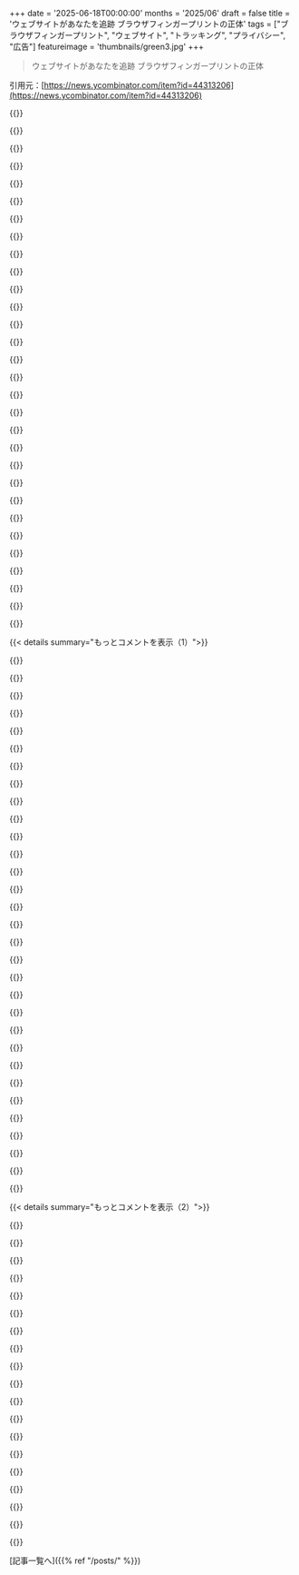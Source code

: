 +++
date = '2025-06-18T00:00:00'
months = '2025/06'
draft = false
title = 'ウェブサイトがあなたを追跡 ブラウザフィンガープリントの正体'
tags = ["ブラウザフィンガープリント", "ウェブサイト", "トラッキング", "プライバシー", "広告"]
featureimage = 'thumbnails/green3.jpg'
+++

> ウェブサイトがあなたを追跡 ブラウザフィンガープリントの正体

引用元：[https://news.ycombinator.com/item?id=44313206](https://news.ycombinator.com/item?id=44313206)




{{<matomeQuote body="技術系だけど、フィンガープリントってどれくらい残るか誰も言わないよね。実際は精度高くても数日で効果薄れるらしいよ（特にウィンドウサイズとかソフトのバージョンに基づくやつ）。<br>今はジオデータに頼ってる大手が多いから、色んなデバイスや家族の興味に関する広告見るんだと思う。IPの位置見て、とにかく広告出すって感じ。<br>”彼らはFPTraceって計測フレームワークを開発した。ブラウザフィンガープリントの変化に広告システムがどう反応するか分析して、フィンガープリントベースのユーザートラッキングを評価するもの”<br>この方法論、ちょっと詳しく知りたいな。広告ネットワークって、個人じゃなくてデバイス設定で広告分けてる可能性の方が高い気がする。例えば、新しいハードウェアに新しいソフト使ってる人は、購買意欲高い層にまとめられるとか。あと、時間帯みたいなシンプルなことも広告入札には huge impacts らしいし、どう検証したかを知るのが everything だね。" userName="legitster" createdAt="2025/06/18 22:52:49" color="#785bff">}}




{{<matomeQuote body="”技術系だけど、フィンガープリントってどれくらい残るか誰も言わないよね。実際は精度高くても数日で半減期らしい”<br>俺もちょうどフィンガープリント見たけど、ユニークだって言われたよ（お袋もいつもそう言ってたけど ;-)）。<br>残念ながら、https://www.amiunique.org/fingerprint で、どの要素を変えれば大幅に non-unique になるかは分からないんだけど、リストを見ていくと、 JavaScript 属性の 58 個中 16 個が赤（類似率の最低カテゴリ）で、そのうちバージョン番号に overtly 依存してるのは 2 個だけ、画面サイズ/解像度に関するのは 6 個なんだよね。これって、そんなに早く変わらない情報が結構あるってことだと思うんだ。<br> precise な値は時間と共に変わるかもしれないけど、「数日で半減期」って言うのは、この技術の効果を understate しすぎてる気がするな。" userName="glaucon" createdAt="2025/06/18 23:51:45" color="">}}




{{<matomeQuote body="”けど、リストを見ていくと、 JavaScript 属性の 58 個中 16 個が赤（類似率の最低カテゴリ）で、そのうちバージョン番号に overtly 依存してるのは 2 個だけ、画面サイズ/解像度に関するのは 6 個なんだよね。これって、そんなに早く変わらない情報が結構あるってことだと思うんだ。”<br>それは disagree だな。リストを見ていくと、 basically 100% ブラウザかブラウザバージョンに紐づいてる属性って、誰も変えないからこれらは non-issue だよ：<br>User agent, Accept, Content encoding, Upgrade Insecure Requests, User agent, Platform, Cookies enabled, Navigator properties, BuildID, Product, Product sub, Vendor, Vendor sub, Java enabled, List of plugins (これは major browsers で何年も前に deprecated されたね), Do Not Track (DNT は GPC に favor されて deprecated されたし、匿名でいたいなら default のままにすべき), Audio formats, Audio context, Frequency analyser, Audio data, Video formats, Media devices<br>これらは Geo IP と very correlated だから、 Mongolian を US の Geo IP で pretend してるんじゃない限り、あんまり reveal しないね。<br>Content language, Timezone, Content language<br>これらは実際フィンガープリンティングに valuable だけど、ほとんどが basically ”どんなデバイス使ってるか”に帰結する。 iPhone 16 で iOS 18.5 使ってるなら、 chances are ほとんどの device related attributes は iPhone 16 の iOS 18.5 使ってる everyone else と同じになるよ。 <br>Canvas, List of fonts (JS), Use of Adblock, Hardware concurrency, Device memory, WebGL Vendor, WebGL Renderer, WebGL Data, WebGL Parameters, Keyboard layout<br>これらは basically 画面サイズだけど several times 繰り返されてるだけ：<br>Screen width, Screen height, Screen depth, Screen available top, Screen available Left, Screen available Height, Screen available width, Screen left, Screen top<br>これらはそういう設定を touch しない限り non-issues だし、 browsing data を clear すれば reset される：<br>Permissions, Use of local storage, Use of session storage, Use of IndexedDB<br>これらは basically ”電話、 laptop、または desktop 使ってるか”に帰結する：<br>Accelerometer, Gyroscope, Proximity sensor, Battery, Connection<br>最後のいくつかは flash related っぽいけど、それは何年も前に deprecated されたから non-issues だね。" userName="gruez" createdAt="2025/06/19 02:00:29" color="#38d3d3">}}




{{<matomeQuote body="EFF が大昔に、ユーザープロファイルがどれだけ unique か示すフィンガープリント分析をやってなかったっけ？" userName="1337biz" createdAt="2025/06/19 02:28:51" color="">}}




{{<matomeQuote body="みんなこう言うけど、これって massive industry なんだよ、それには理由がある。 The North Face のジャケットのロゴと同じさ。あなたは never paying attention だし、特定の人がそのジャケットを着てたなんて recall しない。でも somehow、ジャケットを買う時になると、そのブランドを知ってて、 socio-economic circle のみんなが好きみたいだって知ってるんだ。<br> Some online ads は注意を grab したいけど、 most は just about ああいう almost-subliminal な繋がりを作るだけさ。" userName="hinterlands" createdAt="2025/06/19 04:23:38" color="">}}




{{<matomeQuote body="”今の big ad networks の多くは代わりに heavily on geo-data に頼ってる”<br>これって、今日の age で ISP が normal には at least one level の NATing with ipv4 を持ってるのにどう機能するの？そして prefix delegation 付きの ipv6 が still far away であることを考えると、これは continue to be very imprecise であるべきだよね？" userName="kul_" createdAt="2025/06/19 00:41:58" color="">}}




{{<matomeQuote body=" iCloud Private Relay とか他の VPN-ish なものって、 IP-geo-based な tracking に wrench を throw してこないの？ターゲティングを so broad as to be useless にしちゃう気がするんだけど。" userName="cosmic_cheese" createdAt="2025/06/18 23:08:31" color="">}}




{{<matomeQuote body="ええ、そしてそれは effectively a lie だったんだ。<br>俺は Pacific Time Zone にいるんだけど、そこには LA, SF, San Diego, Seattle とか 51 million people が含まれる。 Apparently、 90% が smartphone を持ってる（ kid も含む）これは 90% より lower だけど、 adults では 97% だ。 sales とか upgrade cycles の various statistics を見ると、 probably between 500k から 1 million の iPhone 15 Pro （ not 15, not 15 Pro Plus, just 15 Pro）があるだろうね。<br>Every iPhone 15 Pro は exact same fingerprint を持つだろう。 leak する設定は language, time-zone, font-size, light/dark preference だけだ。 iPhone user が変えられるのは他に anything else が無いんだ。<br>それらを Given、そして most people が default にしてることを Given、 at best 100k 人が same fingerprint を出してる、 likely more だ。 But、俺が Eff の site に俺の iPhone 15 pro で行くと falsely claim my fingerprint is unique になるんだ。 (https://coveryourtracks.eff.org/)<br>Yes、彼らの server に対しては unique かもしれない、 since no one visits だから。 But if no one visits there’s no point to fingerprinting だ。 only popular sites が fingerprinting から gain するだろうし、 yet the EFF は effectively lying about those sites ability to fingerprint してるんだ。" userName="socalgal2" createdAt="2025/06/19 04:43:54" color="#38d3d3">}}




{{<matomeQuote body="問題は、 tracking してて tech に tied した uniqueness を measure として使ってる人たちにとって（ identity に tied した uniqueness とは opposed に）、 you を non-unique に変えるのが easy なことじゃなくて、 it is that you will probably be a different “unique” user in a few days ってことなんだ。<br> If there is a lot of information that won’t change that quickly it is questionable if that subset would be unique だ。 Logically it seems to me that subset would not be unique because in tech the stuff that does not get changed gets widely distributed。<br>on edit: here is a sample of three unique user profiles、俺は FF を open up して Google に log in する。俺には two unique users がいる、 FF, and Google だ。俺は then do something that needs Safari for some reason をしなきゃいけなくて、 so I open up Safari, and then for some reason I have to log into Google again on Safari だ。 Now I have three unique user profiles: FF, Safari, and still Google だ。 Browser fingerprinting は tracking uniqueness in one way には ok だけど、 for building up a unique user profile には pretty crap だ。" userName="bryanrasmussen" createdAt="2025/06/19 07:43:21" color="#ff33a1">}}




{{<matomeQuote body="iPhone 15 Proでもバッテリーの状態とか使い方、CPU性能でCanvasのブレは違うから、それがフィンガープリントになる。嘘じゃないよ。ナノ秒レベルの差は出るんだ。" userName="shakna" createdAt="2025/06/19 05:20:51" color="">}}




{{<matomeQuote body="指紋の寿命が数日ってのはよく分かんないな。ハードウェア割り込みとかアプリ、GPUドライバーなんかでタイミングの遅延が変わるんだ。アップデートで全部のタイミング分布が変わるわけじゃないだろうし。" userName="DoctorOetker" createdAt="2025/06/19 00:02:13" color="">}}




{{<matomeQuote body="それは嘘だよ。デマを流してるだけ。iPhone 15 ProのCanvas jitterなんて無いし、iPhoneでGPUテストしてるけど違う結果は出ないよ。バッテリーとかはウェブからは分からないし、ブラウザでナノ秒測って指紋作るなんて無理。ノイズにしかならないよ。" userName="socalgal2" createdAt="2025/06/19 08:27:34" color="#45d325">}}




{{<matomeQuote body="フィンガープリントサイトの”あなたはユニークです！”って結論はあんま信用しない方がいいよ。訪問者が少ないし、ブラウザのバージョンみたいにすぐ変わる情報も使うから、ユニークに見えても実はそうじゃない場合が多い。フィンガープリントをブロックする拡張機能とか使うと、サイト側はユニークな訪問者が増えたって勘違いするんだ。" userName="gruez" createdAt="2025/06/19 02:40:50" color="">}}




{{<matomeQuote body="あなたのユニークさがたとえ変わったとしても、フィンガープリントと行動を組み合わせれば、十分あなたを特定できるプロフィールを作れるよ。" userName="reactordev" createdAt="2025/06/19 15:04:20" color="">}}




{{<matomeQuote body="フィンガープリントは、プラグインとか言語、フォントみたいなデータポイントをうまく選べばすごく強力なんだ。(b) 他のデータ、例えば位置情報と組み合わせれば、限界を乗り越えられるよ。(c) 広告会社は効率的だからやってるけど、監視目的の機関はもっとデータ持ってるから、もっと正確に特定できるはず。" userName="m000" createdAt="2025/06/19 07:55:40" color="#ff5c5c">}}




{{<matomeQuote body="プロバイダがIPv4でNATを使ってるって話だけど、家の固定回線ではあんまり見ないよ。モバイル回線でしか経験ないな。" userName="djrj477dhsnv" createdAt="2025/06/19 00:56:24" color="">}}




{{<matomeQuote body="iOSとかAndroidのアプリがハードウェア割り込みにアクセスできるわけないでしょ。JavaScriptのタイミング精度もSpectre対策で下げられてるし。GPUドライバーでタイミングが変わるなんて考えにくいね。何千時間もリバースエンジニアリングすれば別だけど、そんな労力はかけないと思うよ。" userName="gruez" createdAt="2025/06/19 02:07:55" color="#785bff">}}




{{<matomeQuote body="ユニークな指紋と、ログインした時の本人確認情報を組み合わせるのが一番強力だよ。これで長期的な行動パターンを把握できる。本人確認だけだとログインしてない時を追えないし、ユニークな指紋だけだと環境で行動が変わるから、両方使うのがベストだね。" userName="bryanrasmussen" createdAt="2025/06/19 15:46:53" color="#ff5c5c">}}




{{<matomeQuote body="＞ And the reality is that even a really precise fingerprint has a half-life of only a few days (especially if it’s based on characteristics like window size or software versions).<br>すごく正確な指紋でも半減期は数日って現実？（特に窓のサイズとかソフトのバージョンに基づく場合）。<br>ブラウザのバージョンが上がるだけで変わる指紋は死んでないよ、むしろ強くなるんだ。" userName="minitech" createdAt="2025/06/18 23:40:24" color="#45d325">}}




{{<matomeQuote body="＞ the reality is that even a really precise fingerprint has a half-life of only a few days (especially if it’s based on characteristics like window size or software versions).<br>すごく正確な指紋でも半減期は数日って現実？（特に窓サイズとかソフトバージョンに基づく場合）。<br>最大化した窓のサイズはデスクトップ環境が更新されるかモニター（ハードウェア）そのものが交換されない限り変わる可能性は低い。<br>GPUハードウェアも頻繁には変わらないし、様々な癖はwebglかwebgpu経由で指紋にできる。<br>インストールされてるフォントもおそらくそんなに頻繁には変わらないだろう。<br>TCPスタックの指紋もかなり安定してると思うね。<br>これはちょっと頭の中で思いついただけの例だよ。<br>一度に一つの特性しか変わらない限り、クラスターを紐付けられる。<br>もっと悪いのは、クライアント側の識別子（例：Cookie）が同時に消去されない場合、全く異なる二つの指紋を完全に自信を持って紐付けられちゃうことだ。" userName="fc417fc802" createdAt="2025/06/19 03:31:37" color="#785bff">}}




{{<matomeQuote body="＞”hardware interrupts” (whatever that means)<br>ハードウェア割り込みはコンピューティングの標準的な部分だよ。<br>（ https://en.wikipedia.org/wiki/Interrupt#Hardware_interrupts を見て）<br>AndroidもLinuxから割り込みメカニズムを受け継いでて、CPUと外部デバイス間の効率的な通信のために設計されてる。<br>新しいハードウェアイベント（例：ユーザーが画面をタッチ）が来ると、対応するハードウェアデバイス（例：タッチスクリーンコントローラー）がOSに即時処理を求める信号を送るんだ。<br>そして、少なくとも以前は、割り込みのタイミングが情報漏洩を促進するために使われたりもした。<br>例えば：「タッチスクリーンコントローラーから生成される割り込み時系列を分析することで、攻撃者がユーザーの解除パターンをクラッキングする可能性が大幅に高まる。<br>Display Sub-Systemから生成される割り込み時系列は、ユニークなUIリフレッシュパターンを明らかにし、フォアグラウンドで実行されているアプリを特定するための指紋として利用される可能性がある」<br>https://staff.ie.cuhk.edu.hk/~khzhang/my-papers/2016-oakland...<br>携帯関連を詳しく見てからしばらく経つけど、何十年も前から/proc/interruptsはグローバルに読めた。<br>今もそうかもしれないね。" userName="qualeed" createdAt="2025/06/19 14:32:49" color="#45d325">}}




{{<matomeQuote body="いくつか、自分にとって悪いだろうなって分かってた明らかなものがあるんだ - 例えば、Linuxユーザーエージェント。<br>Canvasもユニークになったし、Dark Readerのせいだと思うね。<br>でも、他の全然意味不明なものもあるんだ。<br>”WebGL Vendor”で”NVIDIA Corporation”が0.74%しかないのはなぜ？<br>そもそもnavigator.hardwareConcurrencyなんて何のために存在するんだ？" userName="ryukoposting" createdAt="2025/06/19 00:58:56" color="">}}




{{<matomeQuote body="これはトップティアのスーパーパワーだね。<br>FirefoxのUblockとiPhoneのAdGuardはかなり効果的だよ。<br>実際に広告を見ると物理的に痛いんだ。" userName="erkt" createdAt="2025/06/19 04:20:00" color="">}}




{{<matomeQuote body="＞That doesn’t sound like you’ve actually read any of the widely adapted and used techniques, employed by everyone from PornHub to Meta, nor does it sound like you’re willing to.<br> widely adapted and used techniques, employed by everyone from PornHub to Meta, nor does it sound like you’re willing to.<br>君も返信してるコメントを読んでないみたいだね、だって提起された具体的な異論に何も答えてないから。<br>最初のからもう一度やってみよう：君が説明した「canvas jitter」（つまり同じモデルのデバイス間で異なる）が実際に存在する証拠はあるの？" userName="gruez" createdAt="2025/06/19 12:20:59" color="">}}




{{<matomeQuote body="私のは全てゼロパーセント一致で、NaN%全体一致だって言ってる。<br>このサイト動いてるの？" userName="normie3000" createdAt="2025/06/19 04:52:06" color="">}}




{{<matomeQuote body="もう見る気になった？<br>2012年から使われてるよ。<br>悪意を持って行動してる相手に具体的に答えるのは、普通は良いアイデアじゃないね。<br>でも、いいよ。<br>＞ In 294 experiments on Amazon’s Mechanical Turk, we observed 116 unique fingerprint values, for a sample entropy of 5.73 bits. This is so even though the user population in our experiments exhibits little variation in browser and OS.<br>Amazon Mechanical Turkでの294回の実験で、116個のユニークな指紋値が観察され、サンプルエントロピーは5.73ビットでした。<br>これは、我々の実験におけるユーザー集団がブラウザとOSにおいてほとんど変動を示さなかったにもかかわらずです。<br>https://hovav.net/ucsd/dist/canvas.pdf<br>https://securehomes.esat.kuleuven.be/~gacar/persistent/the_w...<br>https://doi.org/10.14722%2Fndss.2022.24093<br>https://web.archive.org/web/20141228070123/http://webcookies...<br>https://www.torproject.org/projects/torbrowser/design/#finge..." userName="shakna" createdAt="2025/06/19 13:15:40" color="#ff5c5c">}}




{{<matomeQuote body="俺は追跡をブロックしてるぜ。追跡する奴らは俺たちを怒らせてることに気づいてないんだ。やりすぎればやり返すし、奴らに無駄な金を使わせるだけ。どっちが長く続くか勝負だな。俺たちの味方は増えてるぜ。" userName="godelski" createdAt="2025/06/19 04:34:27" color="">}}




{{<matomeQuote body="https://www.amiunique.org/を見てみ。ブラウザって結構情報漏らしてるんだ。フィンガープリントはCookieと違って防ぎにくい。皮肉なことに、セキュリティとかプライバシーを強化するほどフィンガープリントはユニークになっちゃうらしい。FOSSでちゃんとしたオープンソースブラウザが出てこなかったのは残念だよな。企業に独占されちゃったのかな。オフラインで見るために自分でスクレーパー作ろうかとも思ったけど、面倒くさそう。" userName="disambiguation" createdAt="2025/06/18 23:07:25" color="#785bff">}}




{{<matomeQuote body="ちゃんとしたオープンソースブラウザが出なかったって言ってるけど、Firefoxは違うの？" userName="jcranmer" createdAt="2025/06/18 23:31:59" color="">}}




{{<matomeQuote body="「ちゃんとしたオープンソースブラウザが出なかった」？全然そんなことないぞ。Firefoxは一時期めちゃくちゃ人気あったし、他のブラウザを食いまくってたんだ。Googleが反競争的なことして潰したけど、それは後からだ。" userName="phyzome" createdAt="2025/06/19 03:24:41" color="">}}




{{< details summary="もっとコメントを表示（1）">}}

{{<matomeQuote body="Googleが潰したって？いや違うな、原因はAppleだよ。Webデザイナーって奴らはMacbookを使うのが流行ってて、FirefoxはMacbookでめっちゃ遅かったんだ。だから奴らは速くてツールもいいChromeに行ったのさ。「パフォーマンスなんて関係ない」って言われたら、これが市場シェアを失う原因になったってことを思い出せよ。" userName="arkh" createdAt="2025/06/19 06:29:56" color="#785bff">}}




{{<matomeQuote body="FOSSって言葉はあいまいだけど、普通はコミュニティが持ってて営利目的じゃないって意味合いがある。Firefoxも最初はそうだったんだけど、MozillaはGoogleと組んだりして、ユーザーにとって嫌な変更ばかりしてる。元の約束はもう守れてないな。LibreWolfとか派生版もあるけど、元コードが信用できない組織に管理されてるって問題は変わらないんだよな。" userName="disambiguation" createdAt="2025/06/19 00:33:56" color="#ff5733">}}




{{<matomeQuote body="セキュリティとかプライバシーをガチガチにするとフィンガープリントがユニークになるって話への対策案ね。1. Braveみたいにフィンガープリントをランダムにするブラウザを使う。2. Torを使って大勢の中に紛れ込む。" userName="ohso4" createdAt="2025/06/19 00:42:44" color="#ff33a1">}}




{{<matomeQuote body="2つのプライベートブラウザのウィンドウで試してみたんだけど、両方ユニークって判定されたんだ。これって、プライベートタブ間ではフィンガープリントが機能しないってことなのかな？" userName="ec109685" createdAt="2025/06/19 00:04:21" color="">}}




{{<matomeQuote body="Firefoxがフィンガープリント対策を全然してないのはマジで驚きだよ。なんで2025年にもなってUser AgentでOSとかアーキテクチャとか詳細送りまくってんだよ。そんな情報、サイト側が知る必要ゼロだろ。RefererもデフォルトONだし、JSでフォントリスト取れるし。もっと細かい権限設定とか、マシなデフォルト設定が必要だよ。プラグインであるけど、あれ面倒なんだよな。" userName="elric" createdAt="2025/06/19 12:17:32" color="#ff33a1">}}




{{<matomeQuote body="Googleは反競争的な手法で潰したんじゃなくて、ただ単に「より良い」ブラウザを作っただけだよ。<br>Chromeが出た時はFirefoxより断然優れてたから、みんな乗り換えたんだよね。<br>正直、今でもChromeの方が（Manifest V3のくだりは無視すれば）マシだと思うよ。" userName="IshKebab" createdAt="2025/06/19 07:45:27" color="">}}




{{<matomeQuote body="2. はJSを有効にしててもほとんどすぐにフィンガープリントできちゃうよ。<br>canvasは0.00％、フォントリスト0.09％、「Navigator properties」0.39％、useragent0.57％の類似性しかなくて、JSを無効にしたら（Torのベストプラクティスだけど）もっとひどい状況さ。<br>これはWindowsユーザーには有効なのかも？（debian、最新のtor browser 14.5.3、設定変更なしで試したよ）" userName="Liquix" createdAt="2025/06/19 05:50:04" color="#ff5733">}}




{{<matomeQuote body="一時期、具体的にFirefox 3.5は短期間だけだけど1位だったんだ。<br>＞2009年12月中旬から2010年2月にかけて、StatCounterによるとFirefox 3.5は（個々のブラウザバージョンを数えた場合に）最も人気のあるブラウザであり、2010年2月時点でNet Applicationsによるとトップ3のブラウザバージョンの一つだった。どちらの記録も、StatCounterとNet Applicationsによると以前はそれぞれ人気度で1位と3位だったInternet Explorer 7を追い抜いたことによるものだ — https://en.wikipedia.org/wiki/Firefox_3.5<br>その後Chromeが出てきて、IEとFirefoxの両方を平らにしちゃったんだよね。" userName="diggan" createdAt="2025/06/18 23:50:55" color="#785bff">}}




{{<matomeQuote body="これは「最善」の敵を「より良いもの」にするって話だよね。<br>実際、こういう意見を声高に言う人たちも、結局ChromeかChromiumベースのブラウザを使い続けてるんだよ。" userName="XorNot" createdAt="2025/06/19 01:00:17" color="">}}




{{<matomeQuote body="＞Firefoxが「ちゃんとしたオープンソースブラウザ」じゃないって、何を根拠にそう言うの？<br>— 2024年6月。Mozillaが広告効果測定会社Anonymを買収。<br>— 2024年7月。MozillaがPrivacy-Preserving Attribution (PPA) 機能を追加、デフォルトで有効に。Meta (Facebook) と協力して開発。<br>— 2025年2月。MozillaがプライバシーFAQとTOSを更新。「あなたのデータを販売しません」が「…ほとんどの人が考えるような方法では」に変更。<br>ってことがあるからだよ。" userName="nuker" createdAt="2025/06/19 03:10:05" color="#45d325">}}




{{<matomeQuote body="当時知ってたフロントエンド開発者はみんな、Intel Macに切り替わった後でMacbookに乗り換えたんだ。<br>それは、SafariとFirefoxをネイティブで動かせて、Internet ExplorerはVMで動かせるUnixベースのマシンを手に入れられたからだよ。<br>当時はまだChromeなんてリリースされてなかったしね。" userName="robin_reala" createdAt="2025/06/19 12:31:34" color="">}}




{{<matomeQuote body="だって、当時のWindowsマシンで作業するのはものすごく面倒だったし、LinuxはデスクトップOSとしてはまだイマイチだったんだよ。" userName="martin82" createdAt="2025/06/20 02:42:37" color="">}}




{{<matomeQuote body="これは「最小公倍数」みたいな問題だと思うな。<br>つまり、全てのフィールドを合わせれば確実にユニークになるけど、ユーザーを特定するのに必要な「最小」のフィールド数はいくつなんだろう？<br>各テストのJSONをダウンロードして自分で差分を比較できるよ — 「cpt」とか「ratio」フィールドにはノイズが多いけど、「referer」や「cookie」フィールド、それにいくつかのSSL属性は目立つね。<br>これらを制御すれば匿名化できるのかは分からないけど、どっちにしてもあまり良い状況じゃないな。" userName="disambiguation" createdAt="2025/06/19 01:02:16" color="#ff5733">}}




{{<matomeQuote body="ユニークなフィンガープリントを持つことが、ページをリフレッシュしても違うものが得られるくらいユニークなら、実は素晴らしいことになりうるってことに注意してね。<br>フィンガープリント保護機能を持つほとんどのブラウザは、例えばグラフィックやオーディオAPIにランダムなノイズを導入したりするんだよ。" userName="nasso_dev" createdAt="2025/06/20 07:16:11" color="">}}




{{<matomeQuote body="Chromeが今優れてるってのはかなり議論の余地があると思うけど、あなたの言う通りだよ。Chromeが初めて出た頃（とその後何年も）は、明らかにFirefoxよりすごかったからね。" userName="everdrive" createdAt="2025/06/19 12:02:39" color="">}}




{{<matomeQuote body="すごいウェブサイトだね。バッテリーの状態みたいなものまで取得できるなんて驚きだよ。そんなの公開するまともな理由はないでしょ。" userName="anonu" createdAt="2025/06/20 01:44:22" color="#45d325">}}




{{<matomeQuote body="そう、「PPA」は絶対怪しいね。ユーザーの裏で広告会社と協力してるブラウザなんて。なんで自分のコンピューターにそんなのが必要なのか理解できないよ。" userName="codedokode" createdAt="2025/06/19 07:11:32" color="">}}




{{<matomeQuote body="Firefoxで「resist fingerprinting」を有効にしてるなら、ダミーデータを送ってるんだ。これが「ユニーク」にするんじゃないかって心配する人もいるけど、毎回違うユニークさなら必ずしも識別されないってことを理解できてないんだよね。" userName="everdrive" createdAt="2025/06/19 12:03:59" color="#ff33a1">}}




{{<matomeQuote body="権限を減らすだけだと、かえってあなたの方がもっと識別されやすくなっちゃうよ。" userName="anonu" createdAt="2025/06/20 01:45:21" color="">}}




{{<matomeQuote body="FOSSは柔軟な言葉だけど、コミュニティ所有とか営利目的じゃないってニュアンスがあるよね。だけどそれ、絶対違うって！Red HatとかMongoDBとかChefとか、オープンソースじゃないの？FOSSの世界がみんなのためにある無政府主義的なユートピアだと信じたいけど、営利目的の人もたくさんいると思うよ。コードやソフトウェアへのアクセスを売ってないだけ。" userName="energywut" createdAt="2025/06/19 01:07:30" color="">}}




{{<matomeQuote body="ウェブブラウザのユーザーは互換性を期待してるからね。もしベンダーが勝手に一部のブラウザAPIのサポートをやめたら、結果はプライバシー向上じゃなくて、みんな他のブラウザに乗り換えちゃうだけだよ。" userName="kube-system" createdAt="2025/06/19 16:06:40" color="">}}




{{<matomeQuote body="Canvasが0％の類似性なら、レターボックス化に問題あるかも。Torウィンドウを1400x900からリサイズしない方がいいよ。TorはWindowsのフリするのに、User-Agentでそんなことするの？いつもWhonixの中で使ってるけど、テストした時は全部大丈夫だったみたいだよ。JavaScript無効にするなら、TorをSafest設定にする必要があるよ。フォントリストはTorが偽装するはずじゃ？とにかく、Whonixを使ってTorをSafestに設定すれば、全部解決できるはずだよ。" userName="ohso4" createdAt="2025/06/21 17:11:39" color="#45d325">}}




{{<matomeQuote body="Firefoxって利用者数めちゃ多いじゃん。インターネット人口50億人の5％でも2億5千万人だよ？この数字ほしさに必死な会社なんていくらでもあるだろ。ぶっちゃけ、村ごと皆殺しにする会社だって出てくるかもな。" userName="arp242" createdAt="2025/06/19 02:21:49" color="">}}




{{<matomeQuote body="＞“Fingerprinting has always been a concern in the privacy community, but until now, we had no hard proof that it was actually being used to track users,” said Dr. Nitesh Saxena, cybersecurity researcher, professor of computer science and engineering and associate director of the Global Cyber Research Institute at Texas A&M. “Our work helps close that gap.”<br>これ、アカデミアの外に資料がない閉鎖的な世界に住んでるみたいだな。追跡ベンダー自身が10年以上前から、個人情報保護方針でフィンガープリンティング使ってるって言ってたじゃん。" userName="Sephr" createdAt="2025/06/19 06:26:39" color="">}}




{{<matomeQuote body="これは閉鎖的とか現実知らずとかの話じゃないよ。アカデミア対業界の偏見が見えるね。この研究はフィンガープリンティングが実際に使われてて、しかも効果的だって証拠を提供してるんだ。業者ができるって言ってただけじゃ証拠にならないし、効果や規模も分からない。だからこの研究は役立つんだよ。広告で効果あるってことは、他の機関の追跡にも使える可能性を示してるからね。" userName="tpoacher" createdAt="2025/06/19 10:11:06" color="#38d3d3">}}




{{<matomeQuote body="トラッキングピクセルはフィンガープリンティングじゃなくて、ただの追跡だよ。簡単にブロックできるし。フィンガープリンティングはずっと検知も防止も難しいんだ。会社がやる権利を主張するのは気を付けるべきだけど、何がされてるか分かんないと効果的な対策は難しいよ（Tor Browserみたいに全部ブロックしない限り）。" userName="tga_d" createdAt="2025/06/19 14:46:10" color="#785bff">}}




{{<matomeQuote body="こういう会社って、自分たちができることを実際よりすごいって言って他の会社に売ってるんじゃない？クライアントは検証する能力低いしね。それにしても自分が見る広告って本当におかしいんだよ。Google Mapsが自宅近くのホテル勧めてきたり、男性なのに妊婦用ブラとかRange Roversとか。Instagramでは写真関連しか見てないのに、カメラとか写真機材の広告は全然見ないんだよね。" userName="vladvasiliu" createdAt="2025/06/19 13:18:29" color="#785bff">}}




{{<matomeQuote body="そうなんだよ、バカげた広告を見る身としても、オンライン広告を買うのにイライラする身としても、adtech（広告技術）はほとんどインチキだって結論に至るね。マーケティング活動全体に疑問を投げかける研究も見てみてよ。じゃあ、この巨大なインフラと何十億ドルもの投資、労働者は何のためにあるんだ？ここでギャンブルとVapingが出てくるんだよ。" userName="rsync" createdAt="2025/06/19 14:01:18" color="#785bff">}}




{{<matomeQuote body="adtechがインチキっていうのは、ターゲット広告が全く関係ないからじゃなくて、そもそも広告をクリックしたり、そこから買ったりする人がすごく少ないのが問題じゃないか？って思うんだ。うまくターゲットされた広告って、むしろ気味悪がられてタブ閉じられたり、サイト自体を避けられたりするんだよ。ちょっと詳しい人は、広告がマルウェアの元になることもあるって知って、リスク避けてクリックしないしね。正直、adtechのターゲティング精度って、そもそも重要なのか？って疑わしいレベル。" userName="saghm" createdAt="2025/06/19 15:31:26" color="#785bff">}}




{{<matomeQuote body="この追跡の話を、セキュリティ侵害みたいに悪いこととして、会社が認めざるを得ない状況だと思ってるかもしれないけど、違うよ。こういう会社はユーザーを追跡するのって最高のことだと思ってて、「認める」んじゃなくて「自慢してる」んだよ。" userName="ta1243" createdAt="2025/06/19 13:40:07" color="">}}

{{</details>}}




{{< details summary="もっとコメントを表示（2）">}}

{{<matomeQuote body="開示ってのは証明になんないよ。特に何か売りたい相手の場合はね。" userName="0manrho" createdAt="2025/06/19 13:32:18" color="">}}




{{<matomeQuote body="主要なウェブサイトのソースコードが漏れて、フィンガープリンティングツールが使われてるのが丸わかりなんだって。" userName="kube-system" createdAt="2025/06/19 15:59:15" color="">}}




{{<matomeQuote body="世の中には知らない人もいるんだな。俺は https://github.com/fingerprintjs/fingerprintjs をもう10年近く知ってるよ。昔、スパムとか荒らしを追跡するために見つけたんだ。" userName="archerx" createdAt="2025/06/19 09:43:49" color="#38d3d3">}}




{{<matomeQuote body="同じ端末で通常とシークレットモードでデモページを開いたら、別々の訪問者ってことになったよ。https://fingerprintjs.github.io/fingerprintjs/<br>これが今の最高レベルなら、まあ大丈夫かなって感じ。" userName="_Algernon_" createdAt="2025/06/19 12:46:17" color="#ff5c5c">}}




{{<matomeQuote body="シークレットモードでは追跡されたけど、違うブラウザでは追跡されなかったな。" userName="kapildev" createdAt="2025/06/19 15:03:00" color="#45d325">}}




{{<matomeQuote body="これ、学術界でももう5年以上前から知られてるよ。https://petsymposium.org/popets/2021/popets-2021-0004.pdf<br>その前は、Flashでインストールされてるフォントリストを取得して追跡に使われてたのは有名だったしね。記事の引用がおかしいってのは全くもって同意だよ。" userName="bastawhiz" createdAt="2025/06/19 15:27:40" color="#785bff">}}




{{<matomeQuote body="インストールされてるフォントを使ったフィンガープリンティングって、特定の会社で働く人を見つけるのにどれくらい使われてるんだろ？結構な組織が独自のフォントとか珍しいフォントを使ってるからさ。急に気になったよ。" userName="jon-wood" createdAt="2025/06/19 15:51:44" color="#38d3d3">}}




{{<matomeQuote body="まあ、もう誰もFlashなんて入れてないだろうし、今どきの方法でフォントリストを簡単に入手する手はないと思うんだ。だから、正直言ってフォントを見るってのは今はあんまり有効な手じゃなさそうかな。" userName="pan69" createdAt="2025/06/19 17:07:50" color="#ff5c5c">}}




{{<matomeQuote body="CSSを使って、試したいフォントリストとテキストのサイズを比較する手で、なんかできるとは思うよ。でも、そうだね、前よりはかなり難しくなってるのは確かだ。" userName="jon-wood" createdAt="2025/06/20 11:29:46" color="#785bff">}}




{{<matomeQuote body="プライバシーを気にするなって言いたいわけじゃないよ。でも、問題を解決しないままフィンガープリンティング対策ばっかしてるせいで、ウェブが使いにくくなってる部分はあるよね。銃規制の議論に似てるかも。悪い奴は追跡するくせに、ちゃんとしたサイトはユーザーを特定するような機能（強い暗号化とか）を嫌がって、便利な機能が作れないみたいな。" userName="dcow" createdAt="2025/06/19 10:02:29" color="#ff33a1">}}




{{<matomeQuote body="ウェブサイト側は、公開するならユーザー側（user-agents）に主導権があるって気づくべきだね。ここ数十年間のくだらない試みのほとんどは、サイト側がサーバーサイドで制御を取り戻そうとしてるだけだよ。" userName="ethbr1" createdAt="2025/06/19 11:08:32" color="">}}




{{<matomeQuote body="ここのニュアンスは、学術研究ってのは「まあ、プライバシーポリシーに書いてありましたから」ってごまかせない、具体的で測定可能な証拠を求めるもんだってことだと思うよ。" userName="HexPhantom" createdAt="2025/06/19 16:22:16" color="">}}




{{<matomeQuote body="この論文は、情報開示しなくても証明できるって言った方が、もっと伝わりやすかったかもね。" userName="harvey9" createdAt="2025/06/19 12:56:06" color="">}}




{{<matomeQuote body="ウェブサイトより何が君を追跡してるか知ってる？アプリだよ！なんでサイトがアプリのインストールをあんなに頼んでくるか知ってる？ブラウザが追跡を難しくするために加えてる全ての保護機能が、アプリに入ると消えちゃうからさ。ログイン必須だし、それから君の全てのデータを誰とでも共有しまくるんだ。" userName="socalgal2" createdAt="2025/06/19 08:33:13" color="">}}




{{<matomeQuote body="俺のアプリはそんなことしないぜ。俺がアプリを推す理由は、メールアドレスを聞かないから、新しいメッセージとかを通知する唯一の方法がアプリ経由だからなんだ。アプリは定着しやすいけど、ウェブサイトはそうじゃないんだよ。" userName="welder" createdAt="2025/06/19 14:07:16" color="">}}




{{<matomeQuote body="今iOSには「Appにトラッキングしないよう要求」っていう表示が出るけど、問題はそれが特定の種類のトラッキングしかカバーしてないってことだね。" userName="HexPhantom" createdAt="2025/06/19 16:25:40" color="">}}




{{<matomeQuote body="coveryourtracks.eff.orgとamiunique.orgよりも良いフィンガープリントテストを見てみたいね。両方とも、永続性じゃなくてユニークさしかテストしない欠陥があって、その結果、乱数ジェネレーターもフィンガープリントとしてフラグ立てしちゃうんだよ。本当のフィンガープリント対策は、多くの場合、分類された結果じゃなくてランダムな結果を含むし、これによってTor、Safari、LibreWolfみたいにテストをパスするはずのブラウザまで、これらのサイトでは不合格になっちゃうんだ。" userName="handsclean" createdAt="2025/06/19 01:34:46" color="#ff5c5c">}}




{{<matomeQuote body="CreepJS[0]を使うと「署名を追加」できるんだ（要するに自分のフィンガープリントに名前をつけられる）。ページを開き直して、もし君のフィンガープリントを関連付けられたら、その署名を表示してくれるよ。[0] https://abrahamjuliot.github.io/creepjs/" userName="aniviacat" createdAt="2025/06/19 08:28:07" color="#ff5733">}}

{{</details>}}



[記事一覧へ]({{% ref "/posts/" %}})
